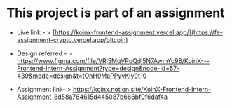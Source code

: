 # This project is part of an assignment
* Live link - > [https://koinx-frontend-assignment.vercel.app/](https://fe-assignment-crypto.vercel.app/bitcoin)

* Design referred - > https://www.figma.com/file/VRj5MqVPoQdj5N7AwmYc98/KoinX---Frontend-Intern-Assignment?type=design&node-id=57-439&mode=design&t=tOnH9MaPPyvKIy9t-0

* Assignment link- > https://koinx.notion.site/KoinX-Frontend-Intern-Assignment-8d58a764615d445087b666bf0f6daf4a
